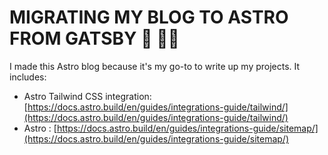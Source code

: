 # MIGRATING MY BLOG TO ASTRO FROM GATSBY 🥳 🏴‍☠️

I made this Astro blog because it's my go-to to write up my projects. It includes:

- Astro Tailwind CSS integration: [https://docs.astro.build/en/guides/integrations-guide/tailwind/](https://docs.astro.build/en/guides/integrations-guide/tailwind/)
- Astro : [https://docs.astro.build/en/guides/integrations-guide/sitemap/](https://docs.astro.build/en/guides/integrations-guide/sitemap/)


